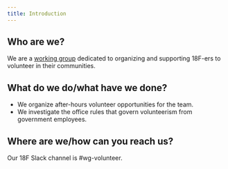 ```yaml
---
title: Introduction
---
```


## Who are we?

We are a [working
group](https://pages.18f.gov/grouplet-playbook/working-groups/) dedicated to
organizing and supporting 18F-ers to volunteer in their communities.  

## What do we do/what have we done?

* We organize after-hours volunteer opportunities for the team.  
* We investigate the office rules that govern volunteerism from government employees.  

## Where are we/how can you reach us?

Our 18F Slack channel is #wg-volunteer. 
